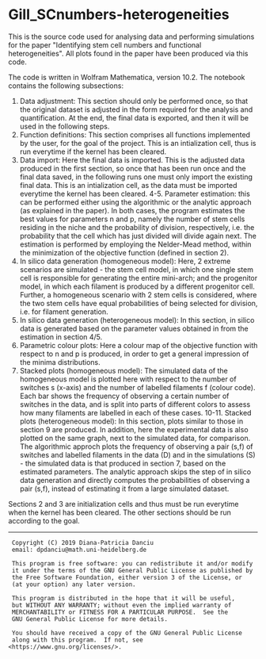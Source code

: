 # Gill_SCnumbers-heterogeneities

This is the source code used for analysing data and performing simulations for the paper
"Identifying stem cell numbers and functional heterogeneities". All plots found in the paper have been produced
via this code. 

The code is written in Wolfram Mathematica, version 10.2. The notebook contains the following subsections:

1. Data adjustment: This section should only be performed once, so that the original dataset is adjusted in the form
required for the analysis and quantification. At the end, the final data is exported, and then it will be used in the 
following steps.
2. Function definitions: This section comprises all functions implemented by the user, for the goal of the project. 
This is an intialization cell, thus is run everytime if the kernel has been cleared.
3. Data import: Here the final data is imported. This is the adjusted data produced in the first section, so once
that has been run once and the final data saved, in the following runs one must only import the existing final data.
This is an intialization cell, as the data must be imported everytime the kernel has been cleared.
4-5. Parameter estimation: this can be performed either using the algorithmic or the analytic approach (as explained
in the paper). In both cases, the program estimates the best values for parameters n and p, namely the number of stem
cells residing in the niche and the probability of division, respectively, i.e. the probability that the cell which has
just divided will divide again next. The estimation is performed by employing the Nelder-Mead method, within the 
minimization of the objective function (defined in section 2).
6. In silico data generation (homogeneous model): Here, 2 extreme scenarios are simulated - the stem cell model, in which 
one single stem cell is responsible for generating the entire mini-arch; and the progenitor model, in which each filament is 
produced by a different progenitor cell. Further, a homogeneous scenario with 2 stem cells is considered, where the two stem 
cells have equal probabilities of being selected for division, i.e. for filament generation.
7. In silico data generation (heterogeneous model): In this section, in silico data is generated based on the
parameter values obtained in from the estimation in section 4/5.
8. Parametric colour plots: Here a colour map of the objective function with respect to n and p is produced,
in order to get a general impression of the minima distributions.
9. Stacked plots (homogeneous model): The simulated data of the homogeneous model is plotted here with respect to 
the number of switches s (x-axis) and the number of labelled filaments f (colour code). Each bar shows the 
frequency of observing a certain number of switches in the data, and is split into parts of different colors to
assess how many filaments are labelled in each of these cases.
10-11. Stacked plots (heterogeneous model): In this section, plots similar to those in section 9 are produced. In addition,
here the experimental data is also plotted on the same graph, next to the simulated data, for comparison. The algorithmic
approch plots the frequency of observing a pair (s,f) of switches and labelled filaments in the data (D) and 
in the simulations (S) - the simulated data is that produced in section 7, based on the estimated parameters. The 
analytic approach skips the step of in silico data generation and directly computes the probabilities of 
observing a pair (s,f), instead of estimating it from a large simulated dataset.

Sections 2 and 3 are initialization cells and thus must be run everytime when the kernel has been cleared. 
The other sections should be run according to the goal.


----------------------------------------------------------------
     Copyright (C) 2019 Diana-Patricia Danciu
     email: dpdanciu@math.uni-heidelberg.de

     This program is free software: you can redistribute it and/or modify
     it under the terms of the GNU General Public License as published by
     the Free Software Foundation, either version 3 of the License, or
     (at your option) any later version.

     This program is distributed in the hope that it will be useful,
     but WITHOUT ANY WARRANTY; without even the implied warranty of
     MERCHANTABILITY or FITNESS FOR A PARTICULAR PURPOSE.  See the
     GNU General Public License for more details.

     You should have received a copy of the GNU General Public License
     along with this program.  If not, see <https://www.gnu.org/licenses/>.


